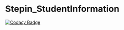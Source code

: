 # Stepin_StudentInformation

[![Codacy Badge](https://app.codacy.com/project/badge/Grade/9d49033587c946339fff5310f10366ab)](https://www.codacy.com/gh/vinayaka-sm/Stepin_StudentInformation/dashboard?utm_source=github.com&amp;utm_medium=referral&amp;utm_content=vinayaka-sm/Stepin_StudentInformation&amp;utm_campaign=Badge_Grade)
